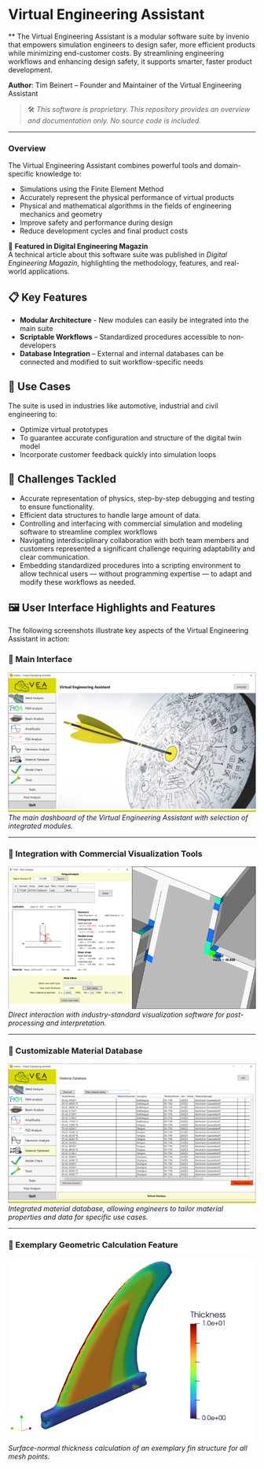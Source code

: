 # Virtual Engineering Assistant

** The Virtual Engineering Assistant is a modular software suite by invenio that empowers simulation engineers to design safer, more efficient products while minimizing end-customer costs. By streamlining engineering workflows and enhancing design safety, it supports smarter, faster product development.

**Author**: Tim Beinert – Founder and Maintainer of the Virtual Engineering Assistant

> 🛠️ _This software is proprietary. This repository provides an overview and documentation only. No source code is included._

---


### Overview

The Virtual Engineering Assistant combines powerful tools and domain-specific knowledge to:
- Simulations using the Finite Element Method
- Accurately represent the physical performance of virtual products
- Physical and mathematical algorithms in the fields of engineering mechanics and geometry
- Improve safety and performance during design
- Reduce development cycles and final product costs


📖 **Featured in Digital Engineering Magazin**  
A technical article about this software suite was published in *Digital Engineering Magazin*, highlighting the methodology, features, and real-world applications.


## 📋 Key Features

- **Modular Architecture** - New modules can easily be integrated into the main suite
- **Scriptable Workflows** – Standardized procedures accessible to non-developers
- **Database Integration** – External and internal databases can be connected and modified to suit workflow-specific needs


## 🧩 Use Cases

The suite is used in industries like automotive, industrial and civil engineering to:
- Optimize virtual prototypes
- To guarantee accurate configuration and structure of the digital twin model
- Incorporate customer feedback quickly into simulation loops

## 💬 Challenges Tackled
- Accurate representation of physics, step-by-step debugging and testing to ensure functionality.
- Efficient data structures to handle large amount of data.
- Controlling and interfacing with commercial simulation and modeling software to streamline complex workflows
- Navigating interdisciplinary collaboration with both team members and customers represented a significant challenge requiring adaptability and clear communication.
- Embedding standardized procedures into a scripting environment to allow technical users — without programming expertise — to adapt and modify these workflows as needed.


## 🖼️ User Interface Highlights and Features

The following screenshots illustrate key aspects of the Virtual Engineering Assistant in action:

### 🧭 Main Interface
![VEA Main Interface](media/mainpage_ui.png)  
*The main dashboard of the Virtual Engineering Assistant with selection of integrated modules.*

---

### 🎯 Integration with Commercial Visualization Tools
![Interaction with Visualization Software](media/interaction_ui.png)  
*Direct interaction with industry-standard visualization software for post-processing and interpretation.*

---

### 🧪 Customizable Material Database
![Material Database UI](media/matdatabase_ui.png)  
*Integrated material database, allowing engineers to tailor material properties and data for specific use cases.*

---

### 🧪 Exemplary Geometric Calculation Feature
![Geometric Thickness Calculation](media/thickness_estimation.png)  
*Surface-normal thickness calculation of an exemplary fin structure for all mesh points.*
